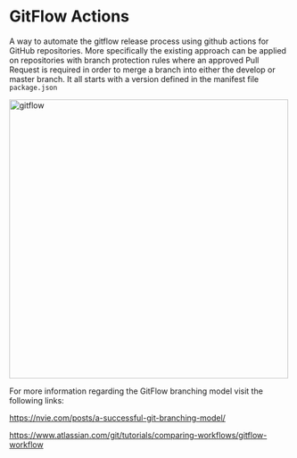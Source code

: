 # GitFlow Actions

A way to automate the gitflow release process using github actions for GitHub repositories.
More specifically the existing approach can be applied on repositories with branch protection rules where an approved Pull Request is required in order to merge a branch into either the develop or master branch.
It all starts with a version defined in the manifest file `package.json`

<img src="https://wac-cdn.atlassian.com/dam/jcr:61ccc620-5249-4338-be66-94d563f2843c/05%20(2).svg?cdnVersion=1454" alt="gitflow" width="500"/>

For more information regarding the GitFlow branching model visit the following links:

https://nvie.com/posts/a-successful-git-branching-model/

https://www.atlassian.com/git/tutorials/comparing-workflows/gitflow-workflow
